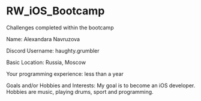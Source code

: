 # RW_iOS_Bootcamp
Challenges completed within the bootcamp

Name: Alexandara Navruzova

Discord Username: haughty.grumbler

Basic Location: Russia, Moscow

Your programming experience: less than a year

Goals and/or Hobbies and Interests: My goal is to become an iOS developer. Hobbies are music, playing drums, sport and programming.
